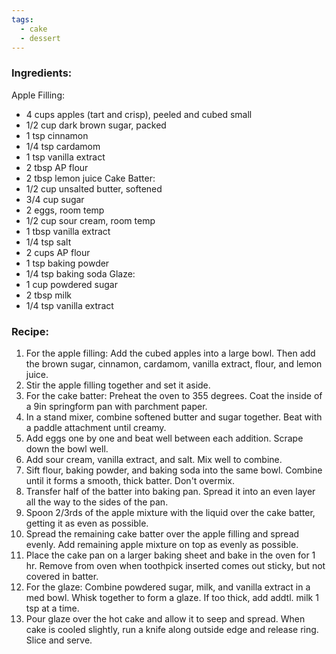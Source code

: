 ```yaml
---
tags:
  - cake
  - dessert
---
```

### Ingredients:
Apple Filling: 
- 4 cups apples (tart and crisp), peeled and cubed small
- 1/2 cup dark brown sugar, packed
- 1 tsp cinnamon
- 1/4 tsp cardamom
- 1 tsp vanilla extract
- 2 tbsp AP flour
- 2 tbsp lemon juice
Cake Batter:
- 1/2 cup unsalted butter, softened
- 3/4 cup sugar
- 2 eggs, room temp
- 1/2 cup sour cream, room temp
- 1 tbsp vanilla extract
- 1/4 tsp salt
- 2 cups AP flour
- 1 tsp baking powder
- 1/4 tsp baking soda
Glaze:
- 1 cup powdered sugar
- 2 tbsp milk
- 1/4 tsp vanilla extract

### Recipe:
1. For the apple filling: Add the cubed apples into a large bowl. Then add the brown sugar, cinnamon, cardamom, vanilla extract, flour, and lemon juice. 
2. Stir the apple filling together and set it aside.
3. For the cake batter: Preheat the oven to 355 degrees. Coat the inside of a 9in springform pan with parchment paper. 
4. In a stand mixer, combine softened butter and sugar together. Beat with a paddle attachment until creamy. 
5. Add eggs one by one and beat well between each addition. Scrape down the bowl well.
6. Add sour cream, vanilla extract, and salt. Mix well to combine. 
7. Sift flour, baking powder, and baking soda into the same bowl. Combine until it forms a smooth, thick batter. Don't overmix. 
8. Transfer half of the batter into baking pan. Spread it into an even layer all the way to the sides of the pan. 
9. Spoon 2/3rds of the apple mixture with the liquid over the cake batter, getting it as even as possible. 
10. Spread the remaining cake batter over the apple filling and spread evenly. Add remaining apple mixture on top as evenly as possible. 
11. Place the cake pan on a larger baking sheet and bake in the oven for 1 hr. Remove from oven when toothpick inserted comes out sticky, but not covered in batter. 
12. For the glaze: Combine powdered sugar, milk, and vanilla extract in a med bowl. Whisk together to form a glaze. If too thick, add addtl. milk 1 tsp at a time. 
13. Pour glaze over the hot cake and allow it to seep and spread. When cake is cooled slightly, run a knife along outside edge and release ring. Slice and serve. 